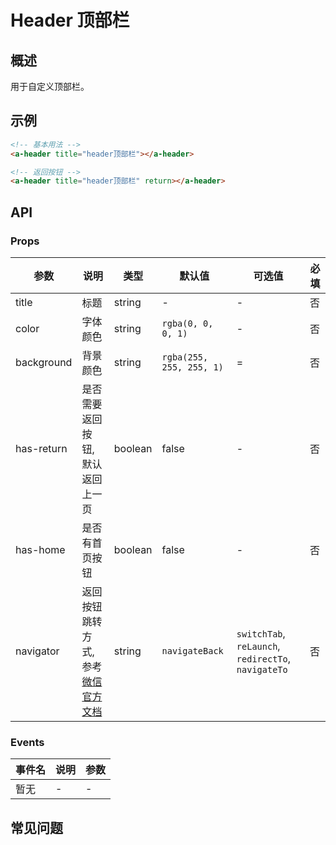 # Header 顶部栏

## 概述

用于自定义顶部栏。

## 示例

```html
<!-- 基本用法 -->
<a-header title="header顶部栏"></a-header>

<!-- 返回按钮 -->
<a-header title="header顶部栏" return></a-header>
```

## API

### Props

| 参数       | 说明                                                                                                                    | 类型    | 默认值                   | 可选值                                              | 必填 |
| ---------- | ----------------------------------------------------------------------------------------------------------------------- | ------- | ------------------------ | --------------------------------------------------- | ---- |
| title      | 标题                                                                                                                    | string  | -                        | -                                                   | 否   |
| color      | 字体颜色                                                                                                                | string  | `rgba(0, 0, 0, 1)`       | -                                                   | 否   |
| background | 背景颜色                                                                                                                | string  | `rgba(255, 255, 255, 1)` | =                                                   | 否   |
| has-return | 是否需要返回按钮, 默认返回上一页                                                                                        | boolean | false                    | -                                                   | 否   |
| has-home   | 是否有首页按钮                                                                                                          | boolean | false                    | -                                                   | 否   |
| navigator  | 返回按钮跳转方式, 参考[微信官方文档](https://developers.weixin.qq.com/miniprogram/dev/framework/app-service/route.html) | string  | `navigateBack`           | `switchTab`, `reLaunch`, `redirectTo`, `navigateTo` | 否   |

### Events

| 事件名 | 说明 | 参数 |
| ------ | ---- | ---- |
| 暂无   | -    | -    |

## 常见问题
